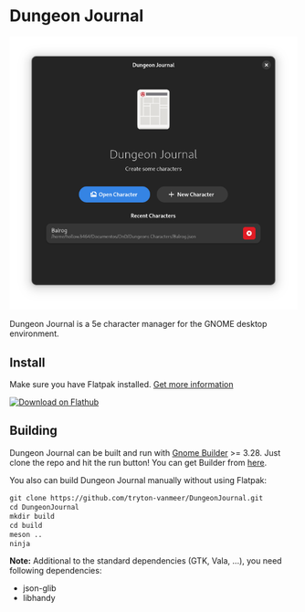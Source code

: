 # Dungeon Journal

![screenshot](data/screenshots/1.png)

Dungeon Journal is a 5e character manager for the GNOME desktop environment.

## Install
Make sure you have Flatpak installed. [Get more information](http://flatpak.org/getting.html)

<a href='https://flathub.org/apps/details/io.github.daved3464.DungeonJournal'><img width='240' alt='Download on Flathub' src='https://flathub.org/assets/badges/flathub-badge-en.png'/></a>

## Building
Dungeon Journal can be built and run with [Gnome Builder](https://wiki.gnome.org/Apps/Builder) >= 3.28.
Just clone the repo and hit the run button!
You can get Builder from [here](https://wiki.gnome.org/Apps/Builder/Downloads).

You also can build Dungeon Journal manually without using Flatpak:

```
git clone https://github.com/tryton-vanmeer/DungeonJournal.git
cd DungeonJournal
mkdir build
cd build
meson ..
ninja
```

**Note:** Additional to the standard dependencies (GTK, Vala, ...), you need following dependencies:
- json-glib
- libhandy
